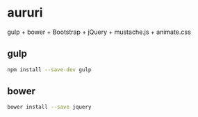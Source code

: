 # aururi

gulp + bower + Bootstrap + jQuery + mustache.js + animate.css

## gulp

``` bash
npm install --save-dev gulp
```

## bower

``` bash
bower install --save jquery
```